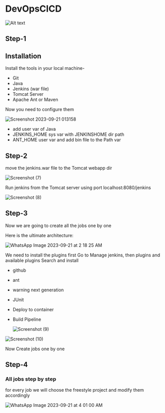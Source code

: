 
# DevOpsCICD

![Alt text](https://miro.medium.com/v2/resize:fit:1400/1*domBOWMvoJjeLUJkOHIyEg.png)

## Step-1

## Installation

Install the tools in your local machine-

- Git
- Java
- Jenkins (war file)
- Tomcat Server
- Apache Ant or Maven

Now you need to configure them 

![Screenshot 2023-09-21 013158](https://github.com/Yourpabi2002/DevOpsCICD/assets/100905194/880e7046-6a05-47f0-add3-020b5089ae63)

- add user var of Java
- JENKINS_HOME sys var with JENKINSHOME dir path
- ANT_HOME user var and add bin file to the Path var



    

## Step-2

move the jenkins.war file to the Tomcat webapp dir

![Screenshot (7)](https://github.com/Yourpabi2002/DevOpsCICD/assets/100905194/23047065-683c-4084-95fc-491624050c49)


Run jenkins from the Tomcat server using port localhost:8080/jenkins


![Screenshot (8)](https://github.com/Yourpabi2002/DevOpsCICD/assets/100905194/3132b0f2-0640-4830-a5ba-3e6581b3c265)


## Step-3

Now we are going to create all the jobs one by one 

Here is the ultimate architecture:

![WhatsApp Image 2023-09-21 at 2 18 25 AM](https://github.com/Yourpabi2002/DevOpsCICD/assets/100905194/6bb4577f-b050-4add-a890-b5adc8ad433e)

We need to install the plugins first
Go to Manage jenkins, then plugins and available plugins
Search and install

- github
- ant
- warning next generation
- JUnit
- Deploy to container
- Build Pipeline

  ![Screenshot (9)](https://github.com/Yourpabi2002/DevOpsCICD/assets/100905194/0f061fa0-6bab-4c31-9536-427cc35e78e4)


![Screenshot (10)](https://github.com/Yourpabi2002/DevOpsCICD/assets/100905194/7c18480a-03b3-4f38-a75f-f34e5de800e8)

Now Create jobs one by one

## Step-4
### All jobs step by step
for every job we will choose the freestyle project and modify them accordingly

![WhatsApp Image 2023-09-21 at 4 01 00 AM](https://github.com/Yourpabi2002/DevOpsCICD/assets/100905194/18e166c2-0a61-431e-8c1b-9e75e77191fc)




